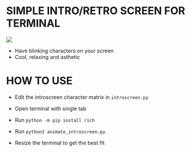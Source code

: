 # SIMPLE INTRO/RETRO SCREEN FOR TERMINAL

![](ZZZ/ZZZ.)

* Have blinking characters on your screen
* Cool, relaxing and asthetic

# HOW TO USE
* Edit the introscreen character matrix in `introscreen.py`

* Open terminal with single tab

* Run `python -m pip install rich`

* Run `python3 animate_introscreen.py`

* Resize the terminal to get the best fit
